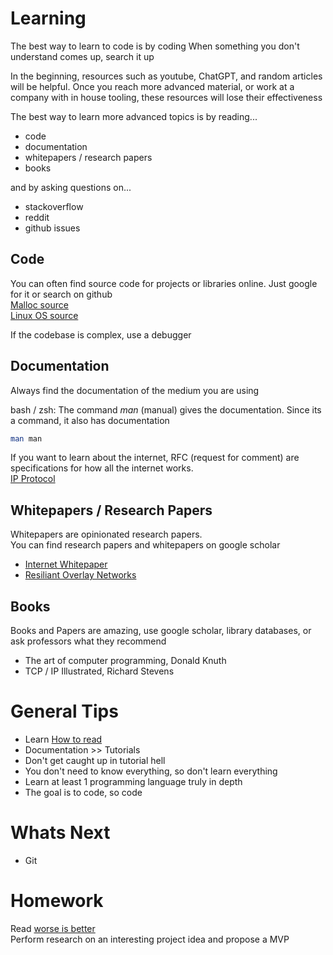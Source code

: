 # Learning
The best way to learn to code is by coding
When something you don't understand comes up, search it up

In the beginning, resources such as youtube, ChatGPT, and random articles will be helpful. 
Once you reach more advanced material, or work at a company with in house tooling, these resources will lose their effectiveness

The best way to learn more advanced topics is by reading...
* code
* documentation
* whitepapers / research papers
* books

and by asking questions on...
* stackoverflow
* reddit
* github issues

## Code
You can often find source code for projects or libraries online. Just google for it or search on github  
[Malloc source](https://codebrowser.dev/glibc/glibc/malloc/malloc.c.html)  
[Linux OS source](https://github.com/torvalds/linux)

If the codebase is complex, use a debugger

## Documentation
Always find the documentation of the medium you are using  

bash / zsh: The command *man* (manual) gives the documentation. Since its a command, it also has documentation
```bash
man man
```

If you want to learn about the internet, RFC (request for comment) are specifications for how all the internet works.   
[IP Protocol](https://datatracker.ietf.org/doc/html/rfc791)

## Whitepapers / Research Papers
Whitepapers are opinionated research papers.  
You can find research papers and whitepapers on google scholar
* [Internet Whitepaper](https://web.stanford.edu/class/msande91si/www-spr04/readings/week1/InternetWhitepaper.htm)
* [Resiliant Overlay Networks](https://dl.acm.org/doi/abs/10.1145/502034.502048?casa_token=6IdQD6H1RKkAAAAA:N6-bkSvra14Fiq0WGZDyL5JBdtMD0rqyc9NMW3dSVjMLZJmuO-13JXdOLxppFsbJUtRchHM4SijB)

## Books 
Books and Papers are amazing, use google scholar, library databases, or ask professors what they recommend 
* The art of computer programming, Donald Knuth
* TCP / IP Illustrated, Richard Stevens

# General Tips
* Learn [How to read](https://youtu.be/nqYmmZKY4sA?si=WmU-UNg3AoG5vD2e)
* Documentation >> Tutorials
* Don't get caught up in tutorial hell
* You don't need to know everything, so don't learn everything
* Learn at least 1 programming language truly in depth
* The goal is to code, so code 

# Whats Next
* Git

# Homework
Read [worse is better](https://www.dreamsongs.com/WorseIsBetter.html)  
Perform research on an interesting project idea and propose a MVP 